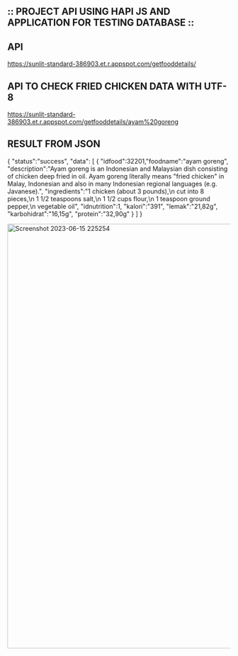## :: PROJECT API USING HAPI JS AND APPLICATION FOR TESTING DATABASE ::

## API 
https://sunlit-standard-386903.et.r.appspot.com/getfooddetails/

## API TO CHECK FRIED CHICKEN DATA WITH UTF-8
https://sunlit-standard-386903.et.r.appspot.com/getfooddetails/ayam%20goreng

## RESULT FROM JSON
{
    "status":"success",
    "data":
    [
        {
            "idfood":32201,"foodname":"ayam goreng",
            "description":"Ayam goreng is an Indonesian and Malaysian dish consisting of chicken deep fried in oil. Ayam goreng literally means \"fried chicken\" in Malay, Indonesian and also in many Indonesian regional languages (e.g. Javanese).",
            "ingredients":"1 chicken (about 3 pounds),\n cut into 8 pieces,\n 1 1/2 teaspoons salt,\n 1 1/2 cups flour,\n 1 teaspoon ground pepper,\n vegetable oil",
            "idnutrition":1,
            "kalori":"391",
            "lemak":"21,82g",
            "karbohidrat":"16,15g",
            "protein":"32,90g"
        }
    ]
}

<img width="959" alt="Screenshot 2023-06-15 225254" src="https://github.com/Muhammad-Ridwan/Defodrym/assets/103126797/fa7e05b4-00fa-4ea1-a2ca-089323b93361">
